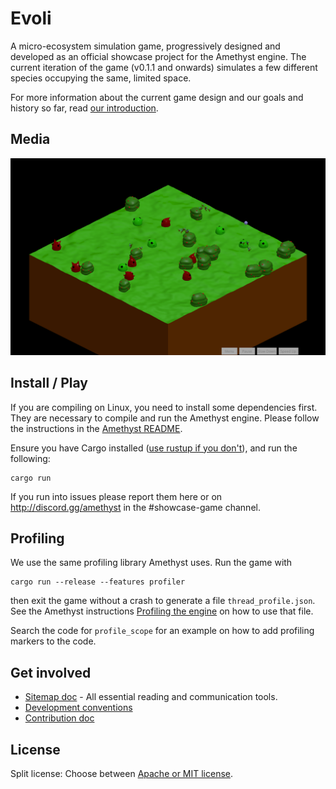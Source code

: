 # Evoli
A micro-ecosystem simulation game, progressively designed and developed as an official showcase project for the Amethyst engine. The current iteration of the game (v0.1.1 and onwards) simulates a few different species occupying the same, limited space.

For more information about the current game design and our goals and history so far, read [our introduction](https://community.amethyst.rs/t/evoli-introduction/770).

## Media

![may-10](https://raw.githubusercontent.com/amethyst/evoli/master/evoli-shot.png) 

## Install / Play

If you are compiling on Linux, you need to install some dependencies first. They are necessary to compile and run the Amethyst engine. Please follow the instructions in the [Amethyst README](https://github.com/amethyst/amethyst#dependencies).

Ensure you have Cargo installed ([use rustup if you don't](https://rustup.rs/)), and run the following:

```
cargo run
```

If you run into issues please report them here or on http://discord.gg/amethyst in the #showcase-game channel.

## Profiling
We use the same profiling library Amethyst uses. Run the game with
```
cargo run --release --features profiler
```
then exit the game without a crash to generate a file `thread_profile.json`.
See the Amethyst instructions [Profiling the engine](https://github.com/amethyst/amethyst/blob/master/docs/CONTRIBUTING.md#profiling-the-engine) on
how to use that file.

Search the code for `profile_scope` for an example on how to add profiling markers to the code.

## Get involved

- [Sitemap doc](https://community.amethyst.rs/t/evoli-sitemap/771) - All essential reading and communication tools.
- [Development conventions](https://community.amethyst.rs/t/evoli-development-conventions/783)
- [Contribution doc](https://community.amethyst.rs/t/evoli-is-ready-for-contributions/815)

## License

Split license: Choose between [Apache or MIT license](https://github.com/amethyst/evoli/blob/master/LICENSE.md).
